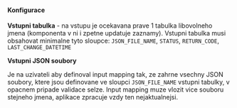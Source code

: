 #### Konfigurace

**Vstupni tabulka** - na vstupu je ocekavana prave 1 tabulka libovolneho jmena (komponenta v ni i zpetne updatuje zaznamy).
Vstupni tabulka musi obsahovat minimalne tyto sloupce: `JSON_FILE_NAME`, `STATUS`, `RETURN_CODE`, `LAST_CHANGE_DATETIME`

**Vstupni JSON soubory**

Je na uzivateli aby definoval input mapping tak, ze zahrne vsechny JSON soubory, ktere jsou definovane ve sloupci `JSON_FILE_NAME` vstupni tabulky, v opacnem pripade validace selze. 
Input mapping muze vlozit vice souboru stejneho jmena, aplikace zpracuje vzdy ten nejaktualnejsi.